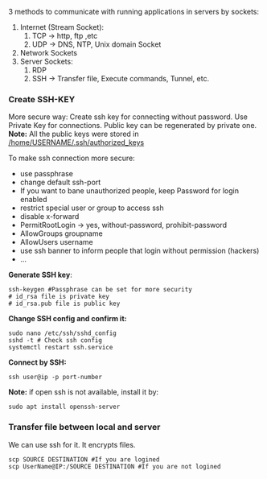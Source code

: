 3 methods to communicate with running applications in servers by sockets:
1) Internet (Stream Socket):
	1) TCP -> http, ftp ,etc
	2) UDP -> DNS, NTP, Unix domain Socket
2) Network Sockets
3) Server Sockets:
	1) RDP
	2) SSH -> Transfer file, Execute commands, Tunnel, etc.
### Create SSH-KEY
More secure way: Create ssh key for connecting without password. Use Private Key for connections. Public key can be regenerated by private one.
**Note:** All the public keys were stored in <u>/home/USERNAME/.ssh/authorized_keys</u>

To make ssh connection more secure:
* use passphrase 
* change default ssh-port
* If you want to bane unauthorized people, keep Password for login enabled
* restrict special user or group to access ssh 
* disable x-forward
* PermitRootLogin -> yes, without-password, prohibit-password
* AllowGroups groupname
* AllowUsers username
* use ssh banner to inform people that login without permission (hackers)
* ...

**Generate SSH key**:
```shell
ssh-keygen #Passphrase can be set for more security
# id_rsa file is private key
# id_rsa.pub file is public key
```

**Change SSH config and confirm it:**
```
sudo nano /etc/ssh/sshd_config
sshd -t # Check ssh config 
systemctl restart ssh.service
```

**Connect by SSH:**
```shell
ssh user@ip -p port-number
```

**Note:** if open ssh is not available, install it by:
```shell
sudo apt install openssh-server
```
### Transfer file between local and server
We can use ssh for it. It encrypts files.
```shell
scp SOURCE DESTINATION #If you are logined
scp UserName@IP:/SOURCE DESTINATION #If you are not logined
```
